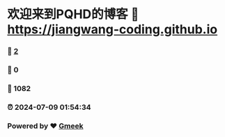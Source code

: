 # 欢迎来到PQHD的博客 :link: https://jiangwang-coding.github.io 
### :page_facing_up: [2](https://jiangwang-coding.github.io/tag.html) 
### :speech_balloon: 0 
### :hibiscus: 1082 
### :alarm_clock: 2024-07-09 01:54:34 
### Powered by :heart: [Gmeek](https://github.com/Meekdai/Gmeek)

